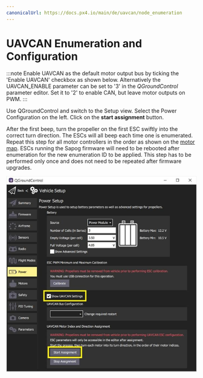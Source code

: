 ```yaml
---
canonicalUrl: https://docs.px4.io/main/de/uavcan/node_enumeration
---
```


# UAVCAN Enumeration and Configuration

:::note
Enable UAVCAN as the default motor output bus by ticking the 'Enable UAVCAN' checkbox as shown below. Alternatively the UAVCAN_ENABLE parameter can be set to '3' in the *QGroundControl* parameter editor. Set it to '2' to enable CAN, but leave motor outputs on PWM.
:::

Use QGroundControl and switch to the Setup view. Select the Power Configuration on the left. Click on the **start assignment** button.

After the first beep, turn the propeller on the first ESC swiftly into the correct turn direction. The ESCs will all beep each time one is enumerated. Repeat this step for all motor controllers in the order as shown on the [motor map](../airframes/airframe_reference.md). ESCs running the Sapog firmware will need to be rebooted after enumeration for the new enumeration ID to be applied. This step has to be performed only once and does not need to be repeated after firmware upgrades.

![QGC - UAVCAN ESC auto-enumeration](../../assets/peripherals/esc_qgc/qgc_uavcan_settings.jpg)
